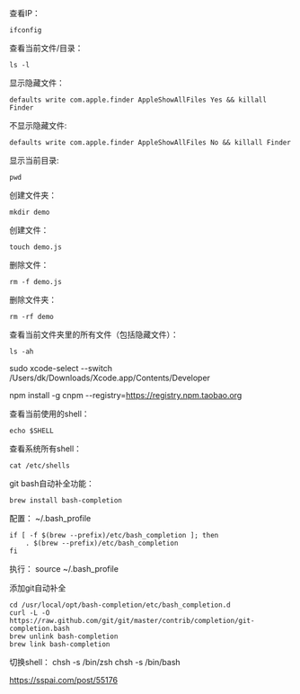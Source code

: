 
查看IP：

    ifconfig

查看当前文件/目录：

    ls -l 

显示隐藏文件：

    defaults write com.apple.finder AppleShowAllFiles Yes && killall Finder

不显示隐藏文件:

    defaults write com.apple.finder AppleShowAllFiles No && killall Finder

显示当前目录:

    pwd

创建文件夹：

    mkdir demo

创建文件：

    touch demo.js

删除文件：

    rm -f demo.js

删除文件夹：

    rm -rf demo

查看当前文件夹里的所有文件（包括隐藏文件）：

    ls -ah


sudo xcode-select --switch /Users/dk/Downloads/Xcode.app/Contents/Developer

npm install -g cnpm --registry=https://registry.npm.taobao.org


查看当前使用的shell：

    echo $SHELL

查看系统所有shell：

    cat /etc/shells 

git bash自动补全功能：

    brew install bash-completion

配置：
    ~/.bash_profile

    if [ -f $(brew --prefix)/etc/bash_completion ]; then
        . $(brew --prefix)/etc/bash_completion
    fi

 执行：
    source ~/.bash_profile

添加git自动补全

    cd /usr/local/opt/bash-completion/etc/bash_completion.d
    curl -L -O https://raw.github.com/git/git/master/contrib/completion/git-completion.bash
    brew unlink bash-completion
    brew link bash-completion


切换shell：
    chsh -s /bin/zsh
    chsh -s /bin/bash

https://sspai.com/post/55176


